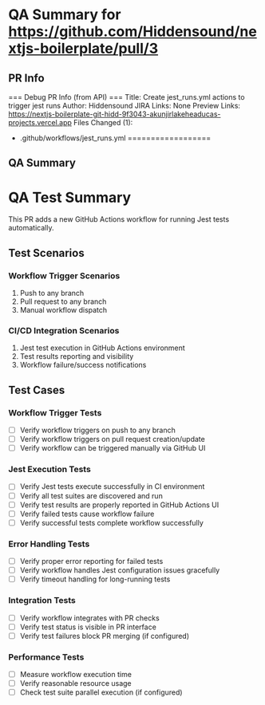 # QA Summary for https://github.com/Hiddensound/nextjs-boilerplate/pull/3



## PR Info


=== Debug PR Info (from API) ===
Title: Create jest_runs.yml actions to trigger jest runs
Author: Hiddensound
JIRA Links: None
Preview Links: https://nextjs-boilerplate-git-hidd-9f3043-akunjirlakeheaducas-projects.vercel.app
Files Changed (1):
- .github/workflows/jest_runs.yml
==================


## QA Summary

# QA Test Summary

This PR adds a new GitHub Actions workflow for running Jest tests automatically.

## Test Scenarios

### Workflow Trigger Scenarios
1. Push to any branch 
2. Pull request to any branch
3. Manual workflow dispatch

### CI/CD Integration Scenarios
1. Jest test execution in GitHub Actions environment
2. Test results reporting and visibility
3. Workflow failure/success notifications

## Test Cases

### Workflow Trigger Tests
- [ ] Verify workflow triggers on push to any branch
- [ ] Verify workflow triggers on pull request creation/update
- [ ] Verify workflow can be triggered manually via GitHub UI

### Jest Execution Tests
- [ ] Verify Jest tests execute successfully in CI environment
- [ ] Verify all test suites are discovered and run
- [ ] Verify test results are properly reported in GitHub Actions UI
- [ ] Verify failed tests cause workflow failure
- [ ] Verify successful tests complete workflow successfully

### Error Handling Tests
- [ ] Verify proper error reporting for failed tests
- [ ] Verify workflow handles Jest configuration issues gracefully
- [ ] Verify timeout handling for long-running tests

### Integration Tests
- [ ] Verify workflow integrates with PR checks
- [ ] Verify test status is visible in PR interface
- [ ] Verify test failures block PR merging (if configured)

### Performance Tests
- [ ] Measure workflow execution time
- [ ] Verify reasonable resource usage
- [ ] Check test suite parallel execution (if configured)